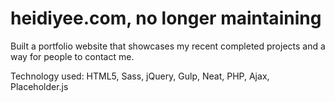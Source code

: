 # heidiyee.com, no longer maintaining

Built a portfolio website that showcases my recent completed projects and a way for people to contact me.

Technology used: HTML5, Sass, jQuery, Gulp, Neat, PHP, Ajax, Placeholder.js
